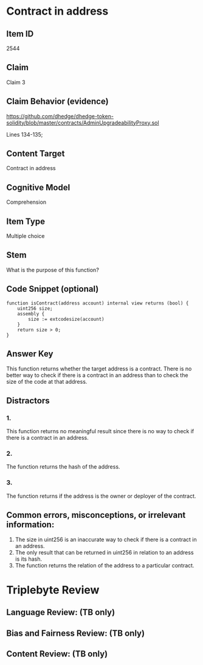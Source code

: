 # Contract in address

## Item ID
2544

## Claim
Claim 3

## Claim Behavior (evidence)
https://github.com/dhedge/dhedge-token-solidity/blob/master/contracts/AdminUpgradeabilityProxy.sol

Lines 134-135;

## Content Target
Contract in address

## Cognitive Model
Comprehension

## Item Type
Multiple choice

## Stem
What is the purpose of this function?

## Code Snippet (optional)
```solidity
function isContract(address account) internal view returns (bool) {
    uint256 size;
    assembly {
        size := extcodesize(account)
    }
    return size > 0;
}
```

## Answer Key
This function returns whether the target address is a contract. There is no better way to check if there is a contract in an address than to check the size of the code at that address.

## Distractors
### 1.
This function returns no meaningful result since there is no way to check if there is a contract in an address.

### 2.
The function returns the hash of the address.

### 3.
The function returns if the address is the owner or deployer of the contract.

## Common errors, misconceptions, or irrelevant information:
1. The size in uint256 is an inaccurate way to check if there is a contract in an address.
2. The only result that can be returned in uint256 in relation to an address is its hash.
3. The function returns the relation of the address to a particular contract.

# Triplebyte Review

## Language Review: (TB only)

## Bias and Fairness Review: (TB only)

## Content Review: (TB only)
